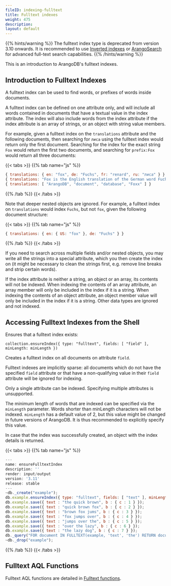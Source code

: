 ```yaml
---
fileID: indexing-fulltext
title: Fulltext indexes
weight: 475
description: 
layout: default
---
```

{{% hints/warning %}}
The fulltext index type is deprecated from version 3.10 onwards.
It is recommended to use [Inverted indexes](indexing-inverted) or
[ArangoSearch](../arangosearch/) for advanced full-text search capabilities.
{{% /hints/warning %}}

This is an introduction to ArangoDB's fulltext indexes.

## Introduction to Fulltext Indexes

A fulltext index can be used to find words, or prefixes of words inside documents.

A fulltext index can be defined on one attribute only, and will include all words contained in
documents that have a textual value in the index attribute. The index
will also include words from the index attribute if the index attribute is an array of
strings, or an object with string value members.

For example, given a fulltext index on the `translations` attribute and the following
documents, then searching for `лиса` using the fulltext index would return only the
first document. Searching for the index for the exact string `Fox` would return the first
two documents, and searching for `prefix:Fox` would return all three documents:

{{< tabs >}}
{{% tab name="js" %}}
```js
{ translations: { en: "fox", de: "Fuchs", fr: "renard", ru: "лиса" } }
{ translations: "Fox is the English translation of the German word Fuchs" }
{ translations: [ "ArangoDB", "document", "database", "Foxx" ] }
```
{{% /tab %}}
{{< /tabs >}}

Note that deeper nested objects are ignored. For example, a fulltext index on
`translations` would index `Fuchs`, but not `fox`, given the following document
structure:

{{< tabs >}}
{{% tab name="js" %}}
```js
{ translations: { en: { US: "fox" }, de: "Fuchs" } }
```
{{% /tab %}}
{{< /tabs >}}

If you need to search across multiple fields and/or nested objects, you may write
all the strings into a special attribute, which you then create the index on
(it might be necessary to clean the strings first, e.g. remove line breaks and
strip certain words).

If the index attribute is neither a string, an object or an array, its contents will
not be indexed. When indexing the contents of an array attribute, an array member will
only be included in the index if it is a string. When indexing the contents of an object
attribute, an object member value will only be included in the index if it is a string.
Other data types are ignored and not indexed.


## Accessing Fulltext Indexes from the Shell

Ensures that a fulltext index exists:

`collection.ensureIndex({ type: "fulltext", fields: [ "field" ], minLength: minLength })`

Creates a fulltext index on all documents on attribute `field`.

Fulltext indexes are implicitly sparse: all documents which do not have
the specified `field` attribute or that have a non-qualifying value in their
`field` attribute will be ignored for indexing.

Only a single attribute can be indexed. Specifying multiple attributes is
unsupported.

The minimum length of words that are indexed can be specified via the
`minLength` parameter. Words shorter than minLength characters will
not be indexed. `minLength` has a default value of 2, but this value might
be changed in future versions of ArangoDB. It is thus recommended to explicitly
specify this value.

In case that the index was successfully created, an object with the index
details is returned.


 {{< tabs >}}
{{% tab name="js" %}}
```js
---
name: ensureFulltextIndex
description: ''
render: input/output
version: '3.11'
release: stable
---
~db._create("example");
db.example.ensureIndex({ type: "fulltext", fields: [ "text" ], minLength: 3 });
db.example.save({ text : "the quick brown", b : { c : 1 } });
db.example.save({ text : "quick brown fox", b : { c : 2 } });
db.example.save({ text : "brown fox jums", b : { c : 3 } });
db.example.save({ text : "fox jumps over", b : { c : 4 } });
db.example.save({ text : "jumps over the", b : { c : 5 } });
db.example.save({ text : "over the lazy", b : { c : 6 } });
db.example.save({ text : "the lazy dog", b : { c : 7 } });
db._query("FOR document IN FULLTEXT(example, 'text', 'the') RETURN document");
~db._drop("example");
```
{{% /tab %}}
{{< /tabs >}}
 



## Fulltext AQL Functions

Fulltext AQL functions are detailed in [Fulltext functions](../../aql/functions/functions-fulltext).
